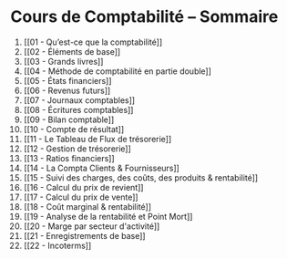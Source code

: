 # Cours de Comptabilité – Sommaire

1. [[01 - Qu’est-ce que la comptabilité]]
2. [[02 - Éléments de base]]
3. [[03 - Grands livres]]
4. [[04 - Méthode de comptabilité en partie double]]
5. [[05 - États financiers]]
6. [[06 - Revenus futurs]]
7. [[07 - Journaux comptables]]
8. [[08 - Écritures comptables]]
9. [[09 - Bilan comptable]]
10. [[10 - Compte de résultat]]
11. [[11 - Le Tableau de Flux de trésorerie]]
12. [[12 - Gestion de trésorerie]]
13. [[13 - Ratios financiers]]
14. [[14 - La Compta Clients & Fournisseurs]]
15. [[15 - Suivi des charges, des coûts, des produits & rentabilité]]
16. [[16 - Calcul du prix de revient]]
17. [[17 - Calcul du prix de vente]]
18. [[18 - Coût marginal & rentabilité]]
19. [[19 - Analyse de la rentabilité et Point Mort]]
20. [[20 - Marge par secteur d'activité]]
21. [[21 - Enregistrements de base]]
22. [[22 - Incoterms]]
